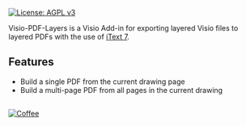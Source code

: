 [![License: AGPL v3](https://img.shields.io/badge/License-AGPL%20v3-blue.svg)](https://www.gnu.org/licenses/agpl-3.0)

Visio-PDF-Layers is a Visio Add-in for exporting layered Visio files to layered PDFs with the use of [iText 7](https://itextpdf.com/).

## Features

- Build a single PDF from the current drawing page
- Build a multi-page PDF from all pages in the current drawing


 ##

[![Coffee](https://i.ibb.co/b1mKVNC/buy-Coffee.png)](https://buymeacoffee.com/godzcopilot)
